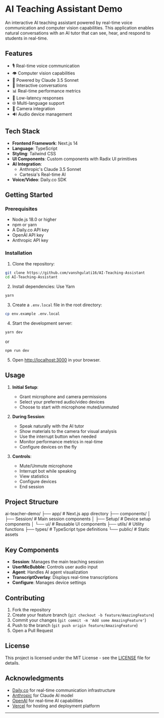 # AI Teaching Assistant Demo

An interactive AI teaching assistant powered by real-time voice communication and computer vision capabilities. This application enables natural conversations with an AI tutor that can see, hear, and respond to students in real-time.

## Features

- 🎙️ Real-time voice communication
- 👁️ Computer vision capabilities
- 🤖 Powered by Claude 3.5 Sonnet
- 🔄 Interactive conversations
- 📊 Real-time performance metrics
- 🎯 Low-latency responses
- 🌐 Multi-language support
- 🎥 Camera integration
- 🔊 Audio device management

## Tech Stack

- **Frontend Framework**: Next.js 14
- **Language**: TypeScript
- **Styling**: Tailwind CSS
- **UI Components**: Custom components with Radix UI primitives
- **AI Integration**: 
  - Anthropic's Claude 3.5 Sonnet
  - Cartesia's Real-time AI
- **Voice/Video**: Daily.co SDK

## Getting Started

### Prerequisites

- Node.js 18.0 or higher
- npm or yarn
- A Daily.co API key
- OpenAI API key
- Anthropic API key

### Installation

1. Clone the repository:
```bash
git clone https://github.com/vanshgulati16/AI-Teaching-Assistant
cd AI-Teaching-Assistant
```

2. Install dependencies:
Use Yarn 
```bash
yarn 
```

3. Create a `.env.local` file in the root directory:
```bash
cp env.example .env.local
```

4. Start the development server:
```bash
yarn dev
```
or
```bash
npm run dev
```
5. Open [http://localhost:3000](http://localhost:3000) in your browser.

## Usage

1. **Initial Setup**:
   - Grant microphone and camera permissions
   - Select your preferred audio/video devices
   - Choose to start with microphone muted/unmuted

2. **During Session**:
   - Speak naturally with the AI tutor
   - Show materials to the camera for visual analysis
   - Use the interrupt button when needed
   - Monitor performance metrics in real-time
   - Configure devices on the fly

3. **Controls**:
   - Mute/Unmute microphone
   - Interrupt bot while speaking
   - View statistics
   - Configure devices
   - End session

## Project Structure
ai-teacher-demo/
├── app/ # Next.js app directory
├── components/
│ ├── Session/ # Main session components
│ ├── Setup/ # Device setup components
│ └── ui/ # Reusable UI components
├── utils/ # Utility functions
├── types/ # TypeScript type definitions
└── public/ # Static assets


## Key Components

- **Session**: Manages the main teaching session
- **UserMicBubble**: Controls user audio input
- **Agent**: Handles AI agent visualization
- **TranscriptOverlay**: Displays real-time transcriptions
- **Configure**: Manages device settings

## Contributing

1. Fork the repository
2. Create your feature branch (`git checkout -b feature/AmazingFeature`)
3. Commit your changes (`git commit -m 'Add some AmazingFeature'`)
4. Push to the branch (`git push origin feature/AmazingFeature`)
5. Open a Pull Request

## License

This project is licensed under the MIT License - see the [LICENSE](LICENSE) file for details.

## Acknowledgments

- [Daily.co](https://daily.co) for real-time communication infrastructure
- [Anthropic](https://anthropic.com) for Claude AI model
- [OpenAI](https://openai.com) for real-time AI capabilities
- [Vercel](https://vercel.com) for hosting and deployment platform

---
